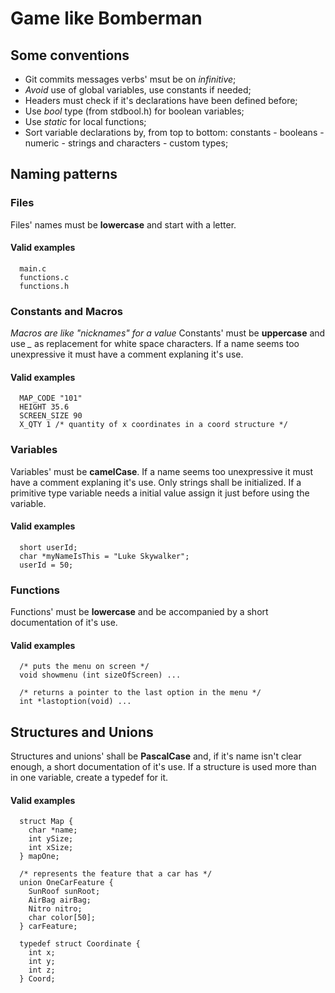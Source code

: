 # Game like Bomberman

## Some conventions
* Git commits messages verbs' msut be on *infinitive*;
* *Avoid* use of global variables, use constants if needed;
* Headers must check if it's declarations have been defined before;
* Use *bool* type (from stdbool.h) for boolean variables;
* Use *static* for local functions;
* Sort variable declarations by, from top to bottom: constants - booleans - numeric - strings and characters - custom types;

## Naming patterns

### Files
  Files' names must be **lowercase** and start with a letter.
  #### Valid examples
  ```
    main.c
    functions.c
    functions.h
  ```

### Constants and Macros
  *Macros are like "nicknames" for a value*
  Constants' must be **uppercase** and use *_* as replacement for white space characters.
  If a name seems too unexpressive it must have a comment explaning it's use.
  #### Valid examples
  ```
    MAP_CODE "101"
    HEIGHT 35.6
    SCREEN_SIZE 90
    X_QTY 1 /* quantity of x coordinates in a coord structure */
  ```

### Variables
  Variables' must be **camelCase**.
  If a name seems too unexpressive it must have a comment explaning it's use.
  Only strings shall be initialized. If a primitive type variable needs a initial value assign it just before using the variable.
  #### Valid examples
  ```
    short userId;
    char *myNameIsThis = "Luke Skywalker";
    userId = 50;
  ```

### Functions
  Functions' must be **lowercase** and be accompanied by a short documentation of it's use.
  #### Valid examples
  ```
    /* puts the menu on screen */
    void showmenu (int sizeOfScreen) ...

    /* returns a pointer to the last option in the menu */
    int *lastoption(void) ...
  ```

## Structures and Unions
  Structures and unions' shall be **PascalCase** and, if it's name isn't clear enough, a short documentation of it's use.
  If a structure is used more than in one variable, create a typedef for it.
  #### Valid examples
  ```
    struct Map {
      char *name;
      int ySize;
      int xSize;
    } mapOne;

    /* represents the feature that a car has */
    union OneCarFeature {
      SunRoof sunRoot;
      AirBag airBag;
      Nitro nitro;
      char color[50];
    } carFeature;

    typedef struct Coordinate {
      int x;
      int y;
      int z;
    } Coord;
  ```
